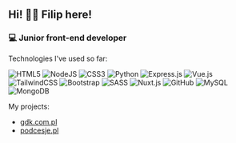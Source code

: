 ## Hi! 👋🏼 Filip here!

### 💻 Junior front-end developer


Technologies I've used so far:

<img alt="HTML5" src="https://img.shields.io/badge/html5-%23E34F26.svg?style=for-the-badge&logo=html5&logoColor=white"/> <img alt="NodeJS" src="https://img.shields.io/badge/node.js-%2343853D.svg?style=for-the-badge&logo=node-dot-js&logoColor=white"/> <img alt="CSS3" src="https://img.shields.io/badge/css3-%231572B6.svg?style=for-the-badge&logo=css3&logoColor=white"/> <img alt="Python" src="https://img.shields.io/badge/python-%2314354C.svg?style=for-the-badge&logo=python&logoColor=white"/> <img alt="Express.js" src="https://img.shields.io/badge/express.js-%23404d59.svg?style=for-the-badge&logo=express&logoColor=%2361DAFB"/> <img alt="Vue.js" src="https://img.shields.io/badge/vuejs-%2335495e.svg?style=for-the-badge&logo=vue-dot-js&logoColor=%234FC08D"/> 	<img alt="TailwindCSS" src="https://img.shields.io/badge/tailwindcss-%2338B2AC.svg?style=for-the-badge&logo=tailwind-css&logoColor=white"/> <img alt="Bootstrap" src="https://img.shields.io/badge/bootstrap-%23563D7C.svg?style=for-the-badge&logo=bootstrap&logoColor=white"/> <img alt="SASS" src="https://img.shields.io/badge/SASS-hotpink.svg?style=for-the-badge&logo=SASS&logoColor=white"/> ![Nuxt.js](https://img.shields.io/badge/nuxt.js-00C58E?style=for-the-badge&logo=nuxt-dot-js&logoColor=white) <img alt="GitHub" src="https://img.shields.io/badge/github-%23121011.svg?style=for-the-badge&logo=github&logoColor=white"/> <img alt="MySQL" src="https://img.shields.io/badge/MySQL-00000F?style=for-the-badge&logo=mysql&logoColor=white"/> <img alt="MongoDB" src ="https://img.shields.io/badge/MongoDB-%234ea94b.svg?style=for-the-badge&logo=mongodb&logoColor=white"/>

My projects:
 * [gdk.com.pl](https://gdk.com.pl)
 * [podcesje.pl](https://podcesje.pl)

